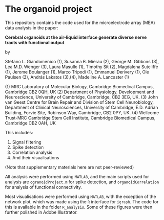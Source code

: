# The organoid project 

This repository contains the code used for the microelectrode array (MEA) data analysis in the paper: 

**Cerebral organoids at the air-liquid interface generate diverse nerve tracts with functional output**

by 

Stefano L. Giandomenico (1), Susanna B. Mierau (2), George M. Gibbons (3), Lea M.D. Wenger (3), Laura Masullo (1), Timothy Sit (2), Magdalena Sutcliffe (1), Jerome Boulanger (1), Marco Tripodi (1), Emmanuel Derivery (1), Ole Paulsen (2), András Lakatos (3),(4), Madeline A. Lancaster (1)

(1) MRC Laboratory of Molecular Biology, Cambridge Biomedical Campus, Cambridge CB2 0QH, UK
(2) Department of Physiology, Development and Neuroscience, University of Cambridge, Cambridge, CB2 3EG, UK.
(3) John van Geest Centre for Brain Repair and Division of Stem Cell Neurobiology, Department of Clinical Neurosciences, University of Cambridge, E.D. Adrian Building, Forvie Site, Robinson Way, Cambridge, CB2 0PY, UK.
(4) Wellcome Trust-MRC Cambridge Stem Cell Institute, Cambridge Biomedical Campus, Cambridge CB2 0AH, UK

This includes: 

1. Signal filtering 
2. Spike detection 
3. Correlation analysis 
4. And their visualisations 

(Note that supplementary materials here are not peer-reviewed)

All analysis were performed using `MATLAB`, and the main scripts used for analysis are `ogranoidProject.m` for spike detection, and `organoidCorrelation` for analysis of functional connectivity. 

Most visualisations were performed using `MATLAB`, with the exception of the network plot, which was made using the `R` interface for `igraph`. The code for this is available in the folder `R_analysis`. Some of these figures were then further polished in Adobe Illustrator. 








